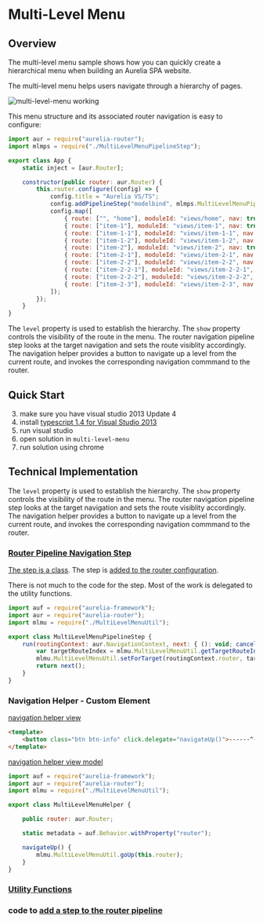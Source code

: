 # Multi-Level Menu

## Overview

The multi-level menu sample shows how you can quickly create a hierarchical menu when building an Aurelia SPA website.

The multi-level menu helps users navigate through a hierarchy of pages.

![multi-level-menu working](https://cloud.githubusercontent.com/assets/10272832/6319803/fa044570-ba87-11e4-8912-2cb9286ee089.png)

This menu structure and its associated router navigation is easy to configure:

```javascript
import aur = require("aurelia-router");
import mlmps = require("./MultiLevelMenuPipelineStep");

export class App {
    static inject = [aur.Router];

    constructor(public router: aur.Router) {
        this.router.configure((config) => {
            config.title = "Aurelia VS/TS";
            config.addPipelineStep("modelbind", mlmps.MultiLevelMenuPipelineStep);
            config.map([
                { route: ["", "home"], moduleId: "views/home", nav: true, title: "home", settings: { level: 0, show: true } },
                { route: ["item-1"], moduleId: "views/item-1", nav: true, title: "item 1", settings: { level: 0, show: true } },
                { route: ["item-1-1"], moduleId: "views/item-1-1", nav: true, title: "item 1.1", settings: { level: 1, show: false } },
                { route: ["item-1-2"], moduleId: "views/item-1-2", nav: true, title: "item 1.2", settings: { level: 1, show: false } },
                { route: ["item-2"], moduleId: "views/item-2", nav: true, title: "item 2", settings: { level: 0, show: true } },
                { route: ["item-2-1"], moduleId: "views/item-2-1", nav: true, title: "item 2.1", settings: { level: 1, show: false } },
                { route: ["item-2-2"], moduleId: "views/item-2-2", nav: true, title: "item 2.2", settings: { level: 1, show: false } },
                { route: ["item-2-2-1"], moduleId: "views/item-2-2-1", nav: true, title: "item 2.2.1", settings: { level: 2, show: false } },
                { route: ["item-2-2-2"], moduleId: "views/item-2-2-2", nav: true, title: "item 2.2.2", settings: { level: 2, show: false } },
                { route: ["item-2-3"], moduleId: "views/item-2-3", nav: true, title: "item 2.3", settings: { level: 1, show: false } }
            ]);
        });
    }
}
```

The `level` property is used to establish the hierarchy.  The `show` property controls the visibility of the route in the menu.  The router navigation pipeline step looks at the target navigation and sets the route visiblity accordingly.  The navigation helper provides a button to navigate up a level from the current route, and invokes the corresponding navigation commmand to the router.

## Quick Start

3. make sure you have visual studio 2013 Update 4
4. install [typescript 1.4 for Visual Studio 2013](https://visualstudiogallery.msdn.microsoft.com/2d42d8dc-e085-45eb-a30b-3f7d50d55304)
1. run visual studio
2. open solution in `multi-level-menu`
3. run solution using chrome

## Technical Implementation

The `level` property is used to establish the hierarchy.  The `show` property controls the visibility of the route in the menu.  The router navigation pipeline step looks at the target navigation and sets the route visiblity accordingly.  The navigation helper provides a button to navigate up a level from the current route, and invokes the corresponding navigation commmand to the router.

### [Router Pipeline Navigation Step]()

[The step is a class](https://github.com/cmichaelgraham/aurelia-typescript/blob/master/multi-level-menu/multi-level-menu/views/MultiLevelMenuPipelineStep.ts).
The step is [added to the router configuration](https://github.com/cmichaelgraham/aurelia-typescript/blob/master/multi-level-menu/multi-level-menu/views/app.ts#L10).

There is not much to the code for the step.  Most of the work is delegated to the utility functions.

```javascript
import auf = require("aurelia-framework");
import aur = require("aurelia-router");
import mlmu = require("./MultiLevelMenuUtil");

export class MultiLevelMenuPipelineStep {
    run(routingContext: aur.NavigationContext, next: { (): void; cancel(): void; }) {
        var targetRouteIndex = mlmu.MultiLevelMenuUtil.getTargetRouteIndex(routingContext.router, routingContext.plan.default.config.moduleId);
        mlmu.MultiLevelMenuUtil.setForTarget(routingContext.router, targetRouteIndex);
        return next();
    }
}
```


### Navigation Helper - Custom Element

[navigation helper view](https://github.com/cmichaelgraham/aurelia-typescript/blob/master/multi-level-menu/multi-level-menu/views/multi-level-menu-helper.html)

```html
<template>
    <button class="btn btn-info" click.delegate="navigateUp()">------^------</button>
</template>
```

[navigation helper view model](https://github.com/cmichaelgraham/aurelia-typescript/blob/master/multi-level-menu/multi-level-menu/views/multi-level-menu-helper.ts)

```javascript
import auf = require("aurelia-framework");
import aur = require("aurelia-router");
import mlmu = require("./MultiLevelMenuUtil");

export class MultiLevelMenuHelper {

    public router: aur.Router;

    static metadata = auf.Behavior.withProperty("router");

    navigateUp() {
        mlmu.MultiLevelMenuUtil.goUp(this.router);
    }
}
```

### [Utility Functions](https://github.com/cmichaelgraham/aurelia-typescript/blob/master/multi-level-menu/multi-level-menu/views/MultiLevelMenuUtil.ts)

### code to [add a step to the router pipeline](https://github.com/cmichaelgraham/aurelia-typescript/blob/master/multi-level-menu/multi-level-menu/views/app.ts#L10)
